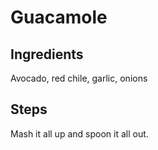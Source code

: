 # Guacamole

## Ingredients
Avocado, red chile, garlic, onions

## Steps 
Mash it all up and spoon it all out.
